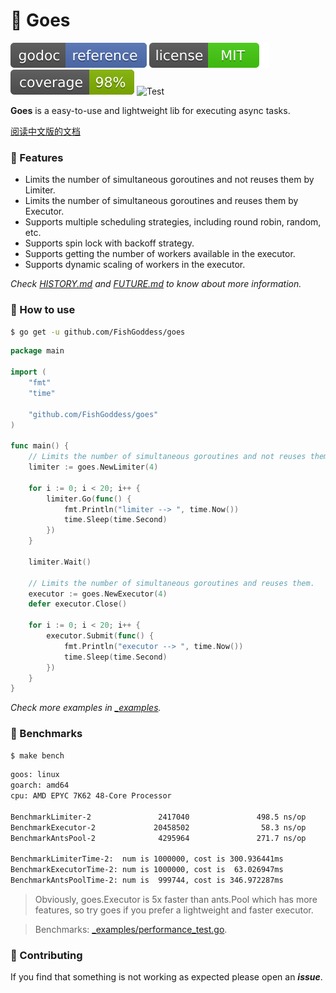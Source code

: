 # 🦉 Goes

[![Go Doc](_icons/godoc.svg)](https://pkg.go.dev/github.com/FishGoddess/goes)
[![License](_icons/license.svg)](https://opensource.org/licenses/MIT)
[![Coverage](_icons/coverage.svg)](./_icons/coverage.svg)
![Test](https://github.com/FishGoddess/goes/actions/workflows/test.yml/badge.svg)

**Goes** is a easy-to-use and lightweight lib for executing async tasks.

[阅读中文版的文档](./README.md)

### 🥇 Features

* Limits the number of simultaneous goroutines and not reuses them by Limiter.
* Limits the number of simultaneous goroutines and reuses them by Executor.
* Supports multiple scheduling strategies, including round robin, random, etc.
* Supports spin lock with backoff strategy.
* Supports getting the number of workers available in the executor.
* Supports dynamic scaling of workers in the executor.

_Check [HISTORY.md](./HISTORY.md) and [FUTURE.md](./FUTURE.md) to know about more information._

### 🚀 How to use

```bash
$ go get -u github.com/FishGoddess/goes
```

```go
package main

import (
	"fmt"
	"time"

	"github.com/FishGoddess/goes"
)

func main() {
	// Limits the number of simultaneous goroutines and not reuses them.
	limiter := goes.NewLimiter(4)

	for i := 0; i < 20; i++ {
		limiter.Go(func() {
			fmt.Println("limiter --> ", time.Now())
			time.Sleep(time.Second)
		})
	}

	limiter.Wait()

	// Limits the number of simultaneous goroutines and reuses them.
	executor := goes.NewExecutor(4)
	defer executor.Close()

	for i := 0; i < 20; i++ {
		executor.Submit(func() {
			fmt.Println("executor --> ", time.Now())
			time.Sleep(time.Second)
		})
	}
}
```

_Check more examples in [_examples](./_examples)._

### 🔨 Benchmarks

```bash
$ make bench
```

```bash
goos: linux
goarch: amd64
cpu: AMD EPYC 7K62 48-Core Processor

BenchmarkLimiter-2               2417040               498.5 ns/op            24 B/op          1 allocs/op
BenchmarkExecutor-2             20458502                58.3 ns/op             0 B/op          0 allocs/op
BenchmarkAntsPool-2              4295964               271.7 ns/op             0 B/op          0 allocs/op

BenchmarkLimiterTime-2:  num is 1000000, cost is 300.936441ms
BenchmarkExecutorTime-2: num is 1000000, cost is  63.026947ms
BenchmarkAntsPoolTime-2: num is  999744, cost is 346.972287ms
```

> Obviously, goes.Executor is 5x faster than ants.Pool which has more features, so try goes if you prefer a lightweight and faster executor.

> Benchmarks: [_examples/performance_test.go](./_examples/performance_test.go).

### 👥 Contributing

If you find that something is not working as expected please open an _**issue**_.
